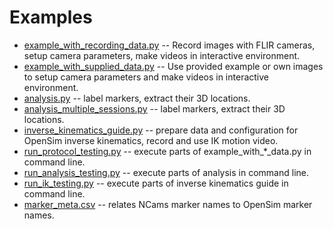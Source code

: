 # Examples

- [example_with_recording_data.py](example_with_recording_data.py) -- Record images with FLIR cameras, setup camera parameters, make videos in interactive environment.
- [example_with_supplied_data.py](example_with_supplied_data.py) -- Use provided example or own images to setup camera parameters and make videos in interactive environment.
- [analysis.py](analysis.py) -- label markers, extract their 3D locations.
- [analysis_multiple_sessions.py](analysis_multiple_sessions.py) -- label markers, extract their 3D locations.
- [inverse_kinematics_guide.py](inverse_kinematics_guide.py) -- prepare data and configuration for OpenSim inverse kinematics, record and use IK motion video.
- [run_protocol_testing.py](run_protocol_testing.py) -- execute parts of example_with_*_data.py in command line.
- [run_analysis_testing.py](run_analysis_testing.py) -- execute parts of analysis in command line.
- [run_ik_testing.py](run_ik_testing.py) -- execute parts of inverse kinematics guide in command line.
- [marker_meta.csv](marker_meta.csv) -- relates NCams marker names to OpenSim marker names.
